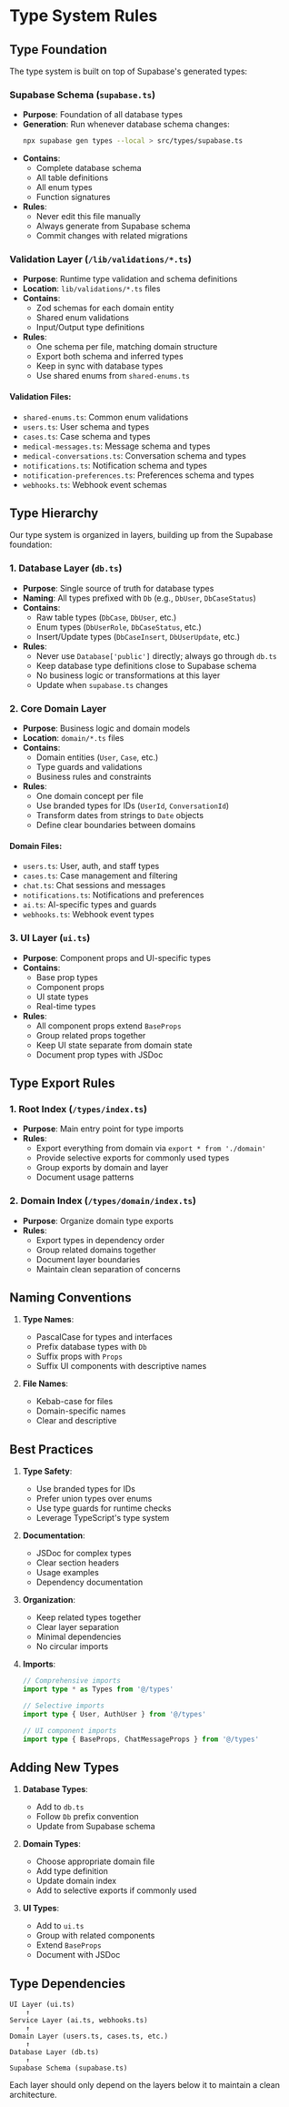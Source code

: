 # Type System Rules

## Type Foundation

The type system is built on top of Supabase's generated types:

### Supabase Schema (`supabase.ts`)
- **Purpose**: Foundation of all database types
- **Generation**: Run whenever database schema changes:
  ```bash
  npx supabase gen types --local > src/types/supabase.ts
  ```
- **Contains**:
  - Complete database schema
  - All table definitions
  - All enum types
  - Function signatures
- **Rules**:
  - Never edit this file manually
  - Always generate from Supabase schema
  - Commit changes with related migrations

### Validation Layer (`/lib/validations/*.ts`)
- **Purpose**: Runtime type validation and schema definitions
- **Location**: `lib/validations/*.ts` files
- **Contains**:
  - Zod schemas for each domain entity
  - Shared enum validations
  - Input/Output type definitions
- **Rules**:
  - One schema per file, matching domain structure
  - Export both schema and inferred types
  - Keep in sync with database types
  - Use shared enums from `shared-enums.ts`

#### Validation Files:
- `shared-enums.ts`: Common enum validations
- `users.ts`: User schema and types
- `cases.ts`: Case schema and types
- `medical-messages.ts`: Message schema and types
- `medical-conversations.ts`: Conversation schema and types
- `notifications.ts`: Notification schema and types
- `notification-preferences.ts`: Preferences schema and types
- `webhooks.ts`: Webhook event schemas

## Type Hierarchy

Our type system is organized in layers, building up from the Supabase foundation:

### 1. Database Layer (`db.ts`)
- **Purpose**: Single source of truth for database types
- **Naming**: All types prefixed with `Db` (e.g., `DbUser`, `DbCaseStatus`)
- **Contains**:
  - Raw table types (`DbCase`, `DbUser`, etc.)
  - Enum types (`DbUserRole`, `DbCaseStatus`, etc.)
  - Insert/Update types (`DbCaseInsert`, `DbUserUpdate`, etc.)
- **Rules**:
  - Never use `Database['public']` directly; always go through `db.ts`
  - Keep database type definitions close to Supabase schema
  - No business logic or transformations at this layer
  - Update when `supabase.ts` changes

### 2. Core Domain Layer
- **Purpose**: Business logic and domain models
- **Location**: `domain/*.ts` files
- **Contains**:
  - Domain entities (`User`, `Case`, etc.)
  - Type guards and validations
  - Business rules and constraints
- **Rules**:
  - One domain concept per file
  - Use branded types for IDs (`UserId`, `ConversationId`)
  - Transform dates from strings to `Date` objects
  - Define clear boundaries between domains

#### Domain Files:
- `users.ts`: User, auth, and staff types
- `cases.ts`: Case management and filtering
- `chat.ts`: Chat sessions and messages
- `notifications.ts`: Notifications and preferences
- `ai.ts`: AI-specific types and guards
- `webhooks.ts`: Webhook event types

### 3. UI Layer (`ui.ts`)
- **Purpose**: Component props and UI-specific types
- **Contains**:
  - Base prop types
  - Component props
  - UI state types
  - Real-time types
- **Rules**:
  - All component props extend `BaseProps`
  - Group related props together
  - Keep UI state separate from domain state
  - Document prop types with JSDoc

## Type Export Rules

### 1. Root Index (`/types/index.ts`)
- **Purpose**: Main entry point for type imports
- **Rules**:
  - Export everything from domain via `export * from './domain'`
  - Provide selective exports for commonly used types
  - Group exports by domain and layer
  - Document usage patterns

### 2. Domain Index (`/types/domain/index.ts`)
- **Purpose**: Organize domain type exports
- **Rules**:
  - Export types in dependency order
  - Group related domains together
  - Document layer boundaries
  - Maintain clean separation of concerns

## Naming Conventions

1. **Type Names**:
   - PascalCase for types and interfaces
   - Prefix database types with `Db`
   - Suffix props with `Props`
   - Suffix UI components with descriptive names

2. **File Names**:
   - Kebab-case for files
   - Domain-specific names
   - Clear and descriptive

## Best Practices

1. **Type Safety**:
   - Use branded types for IDs
   - Prefer union types over enums
   - Use type guards for runtime checks
   - Leverage TypeScript's type system

2. **Documentation**:
   - JSDoc for complex types
   - Clear section headers
   - Usage examples
   - Dependency documentation

3. **Organization**:
   - Keep related types together
   - Clear layer separation
   - Minimal dependencies
   - No circular imports

4. **Imports**:
   ```typescript
   // Comprehensive imports
   import type * as Types from '@/types'
   
   // Selective imports
   import type { User, AuthUser } from '@/types'
   
   // UI component imports
   import type { BaseProps, ChatMessageProps } from '@/types'
   ```

## Adding New Types

1. **Database Types**:
   - Add to `db.ts`
   - Follow `Db` prefix convention
   - Update from Supabase schema

2. **Domain Types**:
   - Choose appropriate domain file
   - Add type definition
   - Update domain index
   - Add to selective exports if commonly used

3. **UI Types**:
   - Add to `ui.ts`
   - Group with related components
   - Extend `BaseProps`
   - Document with JSDoc

## Type Dependencies

```
UI Layer (ui.ts)
    ↑
Service Layer (ai.ts, webhooks.ts)
    ↑
Domain Layer (users.ts, cases.ts, etc.)
    ↑
Database Layer (db.ts)
    ↑
Supabase Schema (supabase.ts)
```

Each layer should only depend on the layers below it to maintain a clean architecture.